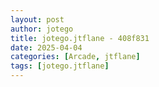 ```yaml
---
layout: post
author: jotego
title: jotego.jtflane - 408f831
date: 2025-04-04
categories: [Arcade, jtflane]
tags: [jotego.jtflane]
---
```


